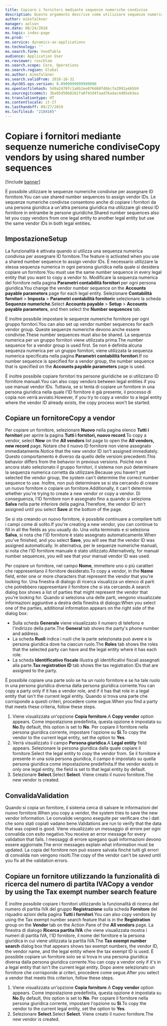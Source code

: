 ```yaml
---
title: Copiare i fornitori mediante sequenze numeriche condivise
description: Questo argomento descrive come utilizzare sequenze numeriche condivise per copiare un fornitore in un'altra persona giuridica ma mantenendo lo stesso ID fornitore.
author: mikefalkner
manager: aolson
ms.date: 08/24/2018
ms.topic: index-page
ms.prod: ''
ms.service: dynamics-ax-applications
ms.technology: ''
ms.search.form: VendTable
audience: Application User
ms.reviewer: roschlom
ms.search.scope: Core, Operations
ms.search.region: Global
ms.author: mikefalkner
ms.search.validFrom: 2018-10-31
ms.dyn365.ops.version: 8.0999999999999996
ms.openlocfilehash: 5d9a2470fc1a6b2ee076d68fd6bcfa2991a465b9
ms.sourcegitcommit: 3ba95d50b8262fa0f43d4faad76adac4d05eb3ea
ms.translationtype: HT
ms.contentlocale: it-IT
ms.lasthandoff: 09/27/2019
ms.locfileid: "2184165"
---
```

# <a name="copy-vendors-by-using-shared-number-sequences"></a><span data-ttu-id="c10e6-103">Copiare i fornitori mediante sequenze numeriche condivise</span><span class="sxs-lookup"><span data-stu-id="c10e6-103">Copy vendors by using shared number sequences</span></span>

[!include [banner](../includes/banner.md)]

<span data-ttu-id="c10e6-104">È possibile utilizzare le sequenze numeriche condivise per assegnare ID fornitore.</span><span class="sxs-lookup"><span data-stu-id="c10e6-104">You can use shared number sequences to assign vendor IDs.</span></span> <span data-ttu-id="c10e6-105">Le sequenze numeriche condivise consentono anche di copiare i fornitori da una persona giuridica a un'altra persona giuridica ma utilizzare gli stessi ID fornitore in entrambe le persone giuridiche.</span><span class="sxs-lookup"><span data-stu-id="c10e6-105">Shared number sequences also let you copy vendors from one legal entity to another legal entity but use the same vendor IDs in both legal entities.</span></span>

## <a name="setup"></a><span data-ttu-id="c10e6-106">Impostazione</span><span class="sxs-lookup"><span data-stu-id="c10e6-106">Setup</span></span>

<span data-ttu-id="c10e6-107">La funzionalità è attivata quando si utilizza una sequenza numerica condivisa per assegnare ID fornitore.</span><span class="sxs-lookup"><span data-stu-id="c10e6-107">The feature is activated when you use a shared number sequence to assign vendor IDs.</span></span> <span data-ttu-id="c10e6-108">È necessario utilizzare la stessa sequenza numerica in ogni persona giuridica nella quale si desidera copiare un fornitore.</span><span class="sxs-lookup"><span data-stu-id="c10e6-108">You must use the same number sequence in every legal entity that you want to copy a vendor to.</span></span> <span data-ttu-id="c10e6-109">Modificare la sequenza numerica del fornitore nella pagina **Parametri contabilità fornitori** per ogni persona giuridica.</span><span class="sxs-lookup"><span data-stu-id="c10e6-109">You change the vendor number sequence on the **Accounts payable parameters** page for each legal entity.</span></span> <span data-ttu-id="c10e6-110">Selezionare **Contabilità fornitori** \> **Imposta** \> **Parametri contabilità fornitori**e selezionare la scheda **Sequenze numeriche**.</span><span class="sxs-lookup"><span data-stu-id="c10e6-110">Select **Accounts payable** \> **Setup** \> **Accounts payable parameters**, and then select the **Number sequences** tab.</span></span>

<span data-ttu-id="c10e6-111">È inoltre possibile impostare le sequenze numeriche fornitore per ogni gruppo fornitori.</span><span class="sxs-lookup"><span data-stu-id="c10e6-111">You can also set up vendor number sequences for each vendor group.</span></span> <span data-ttu-id="c10e6-112">Queste sequenze numeriche devono anche essere condivise.</span><span class="sxs-lookup"><span data-stu-id="c10e6-112">These number sequences must also be shared.</span></span> <span data-ttu-id="c10e6-113">La sequenza numerica per un gruppo fornitori viene utilizzata prima.</span><span class="sxs-lookup"><span data-stu-id="c10e6-113">The number sequence for a vendor group is used first.</span></span> <span data-ttu-id="c10e6-114">Se non è definita alcuna sequenza numerica per un gruppo fornitori, viene utilizzata la sequenza numerica specificata nella pagina **Parametri contabilità fornitori**.</span><span class="sxs-lookup"><span data-stu-id="c10e6-114">If no number sequence is specified for a vendor group, the number sequence that is specified on the **Accounts payable parameters** page is used.</span></span>

<span data-ttu-id="c10e6-115">È inoltre possibile copiare fornitori tra persone giuridiche se si utilizzano ID fornitore manuali.</span><span class="sxs-lookup"><span data-stu-id="c10e6-115">You can also copy vendors between legal entities if you use manual vendor IDs.</span></span> <span data-ttu-id="c10e6-116">Tuttavia, se si tenta di copiare un fornitore in una persona giuridica nella quale l'ID fornitore è già presente, il processo di copia non verrà avviato.</span><span class="sxs-lookup"><span data-stu-id="c10e6-116">However, if you try to copy a vendor to a legal entity where the vendor ID already exists, the copy process won't be started.</span></span>

## <a name="copy-a-vendor"></a><span data-ttu-id="c10e6-117">Copiare un fornitore</span><span class="sxs-lookup"><span data-stu-id="c10e6-117">Copy a vendor</span></span>

<span data-ttu-id="c10e6-118">Per copiare un fornitore, selezionare **Nuovo** nella pagina elenco **Tutti i fornitori** per aprire la pagina **Tutti i fornitori, nuovo record**.</span><span class="sxs-lookup"><span data-stu-id="c10e6-118">To copy a vendor, select **New** on the **All vendors** list page to open the **All vendors, new record** page.</span></span> <span data-ttu-id="c10e6-119">Notare che il nuovo ID fornitore non viene assegnato immediatamente.</span><span class="sxs-lookup"><span data-stu-id="c10e6-119">Notice that the new vendor ID isn't assigned immediately.</span></span> <span data-ttu-id="c10e6-120">Questo comportamento è diverso da quello delle versioni precedenti.</span><span class="sxs-lookup"><span data-stu-id="c10e6-120">This behavior differs from the behavior in previous versions.</span></span> <span data-ttu-id="c10e6-121">Poiché non è ancora stato selezionato il gruppo fornitori, il sistema non può determinare la sequenza numerica corretta da utilizzare.</span><span class="sxs-lookup"><span data-stu-id="c10e6-121">Because you haven't yet selected the vendor group, the system can't determine the correct number sequence to use.</span></span> <span data-ttu-id="c10e6-122">Inoltre, non può determinare se si sta cercando di creare un nuovo fornitore o copiare un fornitore.</span><span class="sxs-lookup"><span data-stu-id="c10e6-122">Additionally, it can't determine whether you're trying to create a new vendor or copy a vendor.</span></span> <span data-ttu-id="c10e6-123">Di conseguenza, l'ID fornitore non è assegnato fino a quando si seleziona **Salva** nella parte inferiore della pagina.</span><span class="sxs-lookup"><span data-stu-id="c10e6-123">Therefore, the vendor ID isn't assigned until you select **Save** at the bottom of the page.</span></span>

<span data-ttu-id="c10e6-124">Se si sta creando un nuovo fornitore, è possibile continuare a compilare tutti i campi come di solito.</span><span class="sxs-lookup"><span data-stu-id="c10e6-124">If you're creating a new vendor, you can continue to fill in all the fields as you usually do.</span></span> <span data-ttu-id="c10e6-125">Una volta terminato e si seleziona **Salva**, si nota che l'ID fornitore è stato assegnato automaticamente.</span><span class="sxs-lookup"><span data-stu-id="c10e6-125">When you've finished, and you select **Save**, you will see that the vendor ID was assigned automatically.</span></span> <span data-ttu-id="c10e6-126">In alternativa, per le sequenze numeriche manuali, si nota che l'ID fornitore manuale è stato utilizzato.</span><span class="sxs-lookup"><span data-stu-id="c10e6-126">Alternatively, for manual number sequences, you will see that your manual vendor ID was used.</span></span>

<span data-ttu-id="c10e6-127">Per copiare un fornitore, nel campo **Nome**, immettere uno o più caratteri che rappresentano il fornitore desiderato.</span><span class="sxs-lookup"><span data-stu-id="c10e6-127">To copy a vendor, in the **Name** field, enter one or more characters that represent the vendor that you're looking for.</span></span> <span data-ttu-id="c10e6-128">Una finestra di dialogo di ricerca visualizza un elenco di parti che potrebbero rappresentare il fornitore che si sta cercando.</span><span class="sxs-lookup"><span data-stu-id="c10e6-128">A search dialog box shows a list of parties that might represent the vendor that you're looking for.</span></span> <span data-ttu-id="c10e6-129">Quando si seleziona una delle parti, vengono visualizzate informazioni aggiuntive a destra della finestra di dialogo:</span><span class="sxs-lookup"><span data-stu-id="c10e6-129">When you select one of the parties, additional information appears on the right side of the dialog box:</span></span>

- <span data-ttu-id="c10e6-130">Sulla scheda **Generale** viene visualizzato il numero di telefono e l'indirizzo della parte.</span><span class="sxs-lookup"><span data-stu-id="c10e6-130">The **General** tab shows the party's phone number and address.</span></span>
- <span data-ttu-id="c10e6-131">La scheda **Ruoli** indica i ruoli che la parte selezionata può avere e la persona giuridica dove ha ciascun ruolo.</span><span class="sxs-lookup"><span data-stu-id="c10e6-131">The **Roles** tab shows the roles that the selected party can have and the legal entity where it has each role.</span></span>
- <span data-ttu-id="c10e6-132">La scheda **Identificativo fiscale** illustra gli identificativi fiscali assegnati alla parte.</span><span class="sxs-lookup"><span data-stu-id="c10e6-132">**Tax registration ID** tab shows the tax registration IDs that are assigned to the party.</span></span>

<span data-ttu-id="c10e6-133">È possibile copiare una parte solo se ha un ruolo fornitore e se ha tale ruolo in una persona giuridica diversa dalla persona giuridica corrente.</span><span class="sxs-lookup"><span data-stu-id="c10e6-133">You can copy a party only if it has a vendor role, and if it has that role in a legal entity that isn't the current legal entity.</span></span> <span data-ttu-id="c10e6-134">Quando si trova una parte che corrisponde a questi criteri, procedere come segue.</span><span class="sxs-lookup"><span data-stu-id="c10e6-134">When you find a party that meets these criteria, follow these steps.</span></span>

1. <span data-ttu-id="c10e6-135">Viene visualizzata un'opzione **Copia fornitore**.</span><span class="sxs-lookup"><span data-stu-id="c10e6-135">A **Copy vendor** option appears.</span></span> <span data-ttu-id="c10e6-136">Come impostazione predefinita, questa opzione è impostata su **No**.</span><span class="sxs-lookup"><span data-stu-id="c10e6-136">By default, this option is set to **No**.</span></span> <span data-ttu-id="c10e6-137">Per copiare il fornitore nella persona giuridica corrente, impostare l'opzione su **Sì**.</span><span class="sxs-lookup"><span data-stu-id="c10e6-137">To copy the vendor to the current legal entity, set the option to **Yes**.</span></span> 
2. <span data-ttu-id="c10e6-138">Verrà visualizzato il campo **Persona giuridica**.</span><span class="sxs-lookup"><span data-stu-id="c10e6-138">A **Legal entity** field appears.</span></span> <span data-ttu-id="c10e6-139">Selezionare la persona giuridica dalla quale copiare il fornitore.</span><span class="sxs-lookup"><span data-stu-id="c10e6-139">Select the legal entity to copy the vendor from.</span></span> <span data-ttu-id="c10e6-140">Se il fornitore è presente in una sola persona giuridica, il campo è impostato su quella persona giuridica come impostazione predefinita.</span><span class="sxs-lookup"><span data-stu-id="c10e6-140">If the vendor exists in only one legal entity, the field is set to that legal entity by default.</span></span>
3. <span data-ttu-id="c10e6-141">Selezionare **Select**.</span><span class="sxs-lookup"><span data-stu-id="c10e6-141">Select **Select**.</span></span> <span data-ttu-id="c10e6-142">Viene creato il nuovo fornitore.</span><span class="sxs-lookup"><span data-stu-id="c10e6-142">The new vendor is created.</span></span>

## <a name="validation"></a><span data-ttu-id="c10e6-143">Convalida</span><span class="sxs-lookup"><span data-stu-id="c10e6-143">Validation</span></span>

<span data-ttu-id="c10e6-144">Quando si copia un fornitore, il sistema cerca di salvare le informazioni del nuovo fornitore.</span><span class="sxs-lookup"><span data-stu-id="c10e6-144">When you copy a vendor, the system tries to save the new vendor information.</span></span> <span data-ttu-id="c10e6-145">Le convalide vengono eseguite per verificare che i dati che sono stati copiati vadano bene.</span><span class="sxs-lookup"><span data-stu-id="c10e6-145">Validations are run to verify that the data that was copied is good.</span></span> <span data-ttu-id="c10e6-146">Viene visualizzato un messaggio di errore per ogni convalida con esito negativo.</span><span class="sxs-lookup"><span data-stu-id="c10e6-146">You receive an error message for every validation that fails.</span></span> <span data-ttu-id="c10e6-147">I messaggi di errore spiegano quali informazioni devono essere aggiornate.</span><span class="sxs-lookup"><span data-stu-id="c10e6-147">The error messages explain what information must be updated.</span></span> <span data-ttu-id="c10e6-148">La copia del fornitore non può essere salvata finché tutti gli errori di convalida non vengono risolti.</span><span class="sxs-lookup"><span data-stu-id="c10e6-148">The copy of the vendor can't be saved until you fix all the validation errors.</span></span>

## <a name="copy-a-vendor-by-using-the-tax-exempt-number-search-feature"></a><span data-ttu-id="c10e6-149">Copiare un fornitore utilizzando la funzionalità di ricerca del numero di partita IVA</span><span class="sxs-lookup"><span data-stu-id="c10e6-149">Copy a vendor by using the Tax exempt number search feature</span></span>

<span data-ttu-id="c10e6-150">È inoltre possibile copiare i fornitori utilizzando la funzionalità di ricerca del numero di partita IVA del gruppo **Registrazione** sulla scheda **Fornitore** del riquadro azioni della pagina **Tutti i fornitori**.</span><span class="sxs-lookup"><span data-stu-id="c10e6-150">You can also copy vendors by using the Tax exempt number search feature that is in the **Registration** group on the **Vendor** tab on the Action Pane of the **All vendors** page.</span></span> <span data-ttu-id="c10e6-151">La finestra di dialogo **Ricerca partita IVA** che viene visualizzata mostra i numeri di partita IVA, l'ID fornitore, il nome del fornitore e la persona giuridica in cui viene utilizzata la partita IVA.</span><span class="sxs-lookup"><span data-stu-id="c10e6-151">The **Tax exempt number search** dialog box that appears shows tax exempt numbers, the vendor ID, the vendor name, and the legal entity where the tax exempt ID is used.</span></span> <span data-ttu-id="c10e6-152">È possibile copiare un fornitore solo se si trova in una persona giuridica diversa dalla persona giuridica corrente.</span><span class="sxs-lookup"><span data-stu-id="c10e6-152">You can copy a vendor only if it's in a legal entity that isn't the current legal entity.</span></span> <span data-ttu-id="c10e6-153">Dopo avere selezionato un fornitore che corrisponde ai criteri, procedere come segue.</span><span class="sxs-lookup"><span data-stu-id="c10e6-153">After you select a vendor that meets this criterion, follow these steps.</span></span>

1. <span data-ttu-id="c10e6-154">Viene visualizzata un'opzione **Copia fornitore**.</span><span class="sxs-lookup"><span data-stu-id="c10e6-154">A **Copy vendor** option appears.</span></span> <span data-ttu-id="c10e6-155">Come impostazione predefinita, questa opzione è impostata su **No**.</span><span class="sxs-lookup"><span data-stu-id="c10e6-155">By default, this option is set to **No**.</span></span> <span data-ttu-id="c10e6-156">Per copiare il fornitore nella persona giuridica corrente, impostare l'opzione su **Sì**.</span><span class="sxs-lookup"><span data-stu-id="c10e6-156">To copy the vendor to the current legal entity, set the option to **Yes**.</span></span>
2. <span data-ttu-id="c10e6-157">Selezionare **Select**.</span><span class="sxs-lookup"><span data-stu-id="c10e6-157">Select **Select**.</span></span> <span data-ttu-id="c10e6-158">Viene creato il nuovo fornitore.</span><span class="sxs-lookup"><span data-stu-id="c10e6-158">The new vendor is created.</span></span>
